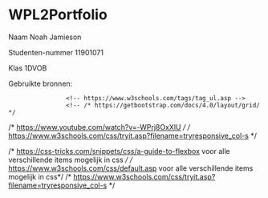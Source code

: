# WPL2Portfolio

Naam
Noah Jamieson

Studenten-nummer
11901071

Klas
1DVOB
 
 
 Gebruikte bronnen:
 <!-- https://www.w3schools.com/w3css/w3css_tabulators.asp voor info over onclick en opentab en 3 teksten naar elkaar met onclick-->
                    <!-- https://www.w3schools.com/tags/tag_ul.asp -->
                    <!-- /* https://getbootstrap.com/docs/4.0/layout/grid/ */
/* https://www.youtube.com/watch?v=-WPrj8OxXlU */
/* https://www.w3schools.com/css/tryit.asp?filename=tryresponsive_col-s */
 <!-- https://www.w3schools.com/tags/att_a_download.asp -->
 /* https://css-tricks.com/snippets/css/a-guide-to-flexbox voor alle verschillende items mogelijk in css */
/* https://www.w3schools.com/css/default.asp voor alle verschillende items mogelijk in css*/
/* https://www.w3schools.com/css/tryit.asp?filename=tryresponsive_col-s */
